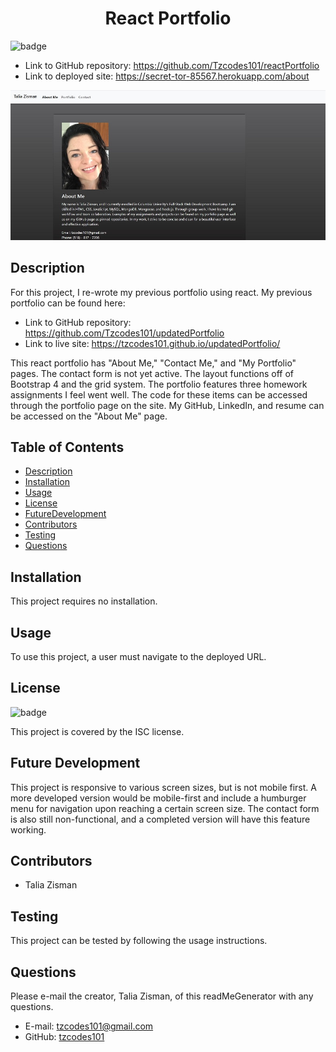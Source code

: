 <h1 align=center>React Portfolio</h1>

![badge](https://img.shields.io/badge/license-ISC-brightgreen)

- Link to GitHub repository: https://github.com/Tzcodes101/reactPortfolio
- Link to deployed site: https://secret-tor-85567.herokuapp.com/about

![Image of application](public/assets/reactPortresize.jpg)

## Description
For this project, I re-wrote my previous portfolio using react. My previous portfolio can be found here: 

- Link to GitHub repository: https://github.com/Tzcodes101/updatedPortfolio
- Link to live site: https://tzcodes101.github.io/updatedPortfolio/

This react portfolio has "About Me," "Contact Me," and "My Portfolio" pages. The contact form is not yet active. The layout functions off of Bootstrap 4 and the grid system. The portfolio features three homework assignments I feel went well. The code for these items can be accessed through the portfolio page on the site. My GitHub, LinkedIn, and resume can be accessed on the "About Me" page.


## Table of Contents
- [Description](#Description)
- [Installation](#Installation)
- [Usage](#Usage)
- [License](#License)
- [FutureDevelopment](#FutureDevelopment)
- [Contributors](#Contributors)
- [Testing](#Testing)
- [Questions](#Questions)

## Installation
This project requires no installation.

## Usage
To use this project, a user must navigate to the deployed URL. 

## License
![badge](https://img.shields.io/badge/license-ISC-brightgreen)

This project is covered by the ISC license.

## Future Development
This project is responsive to various screen sizes, but is not mobile first. A more developed version would be mobile-first and include a humburger menu for navigation upon reaching a certain screen size. The contact form is also still non-functional, and a completed version will have this feature working. 

## Contributors
- Talia Zisman

## Testing
This project can be tested by following the usage instructions.

## Questions
Please e-mail the creator, Talia Zisman, of this readMeGenerator with any questions.
- E-mail: tzcodes101@gmail.com
- GitHub: [tzcodes101](http://github.com/tzcodes101)
